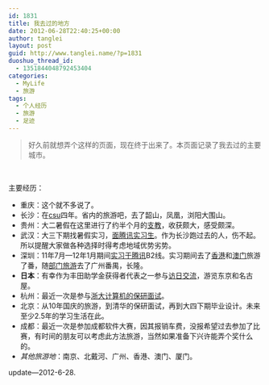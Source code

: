 ```yaml
---
id: 1831
title: 我去过的地方
date: 2012-06-28T22:40:25+00:00
author: tanglei
layout: post
guid: http://www.tanglei.name/?p=1831
duoshuo_thread_id:
  - 1351844048792453404
categories:
  - MyLife
  - 旅游
tags:
  - 个人经历
  - 旅游
  - 足迹
---
```

> 好久前就想弄个这样的页面，现在终于出来了。本页面记录了我去过的主要城市。

<center>
  <br />
</center>


  
主要经历：

  * 重庆：这个就不多说了。
  * 长沙：在<a href="/tag/#%e4%b8%ad%e5%8d%97%e5%a4%a7%e5%ad%a6" target="_blank">csu</a>四年。省内的旅游吧，去了韶山，凤凰，浏阳大围山。
  * 贵州：大二暑假在这里进行了约半个月的<a href="http://www.tanglei.name/category/my-life/volenteer-teaching-in-guizhou/" target="_blank">支教</a>，收获颇大，感受颇深。
  * 武汉：大三下期找暑假实习，<a href="/tag/#%e8%85%be%e8%ae%af%e9%9d%a2%e7%bb%8f" target="_blank">面腾讯实习生</a>。作为长沙跑过去的人，伤不起。所以提醒大家做各种选择时得考虑地域优势劣势。
  * 深圳：11年7月—12年1月期间<a href="/tag/#%e8%85%be%e8%ae%af%e5%ae%9e%e4%b9%a0%e6%97%a5%e5%bf%97" target="_blank">实习于腾讯</a>B2线。实习期间去了<a href="http://www.tanglei.name/my-travel-to-hongkong/" target="_blank">香港</a>和<a href="http://www.tanglei.name/my-travel-to-macao/" target="_blank">澳门</a>旅游了番，随<a href="http://www.tanglei.name/come-back-from-chengdu-to-travel-with-tencent/" target="_blank">部门旅游</a>去了广州番禺，长隆。
  * **日本**：有幸作为丰田助学金获得者代表之一参与<a href="/tag/#%e8%ae%bf%e6%97%a5%e4%ba%a4%e6%b5%81" target="_blank">访日交流</a>，游览东京和名古屋。
  * 杭州：最近一次是参与<a href="http://www.tanglei.name/postgraduate-interview-in-zju/" target="_blank">浙大计算机的保研面试</a>。
  * 北京：从10年国庆的旅游，到清华的保研面试，再到大四下期毕业设计。未来至少2.5年的学习生活在此。
  * 成都：最近一次是参加成都软件大赛，因其报销车费，没报希望过去参加了比赛，有时间的朋友可以考虑此方法旅游，当然如果准备下兴许能弄个奖什么的。
  * _其他旅游地_：南京、北戴河、广州、香港、澳门、厦门。

update—2012-6-28.
